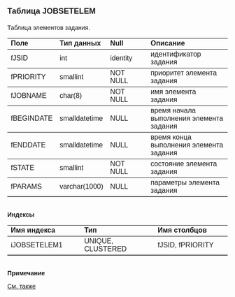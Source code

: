 ﻿<html>
<head>
<title>Таблица JOBSETELEM</title>
</head>

<body>

<h1><font size="4" face="Arial">Таблица JOBSETELEM</font></h1>

<p><font face="Arial">Таблицa элементов задания.<br>
</font></p>

<table border="1" cellPadding="5" cols="2" frame="below" rules="rows">
<TBODY>
  <tr vAlign="top">
    <td class="label" width="20%"><font face="Arial"><b>Поле</b></font></td>
    <td class="label" width="20%"><font face="Arial"><strong>Тип 
	данных</strong></font></td>
    <td class="label" width="20%"><font face="Arial"><strong>Null</strong></font></td>
    <td class="label" width="40%"><font face="Arial"><strong>Описание</strong></font></td>
  </tr>
  <tr>
    <td width="20%"><font face="Arial">fJSID</font></td>
    <td width="20%"><font face="Arial">int</font></td>
    <td width="20%"><font face="Arial">identity</font></td>
    <td width="40%"><font face="Arial">идентификатор задания</font></td>
  </tr>
  <tr>
    <td width="20%"><font face="Arial">fPRIORITY</font></td>
    <td width="20%"><font face="Arial">smallint</font></td>
    <td width="20%"><font face="Arial">NOT NULL</font></td>
    <td width="40%"><font face="Arial">приоритет элемента задания</font></td>
  </tr>
  <tr>
    <td width="20%"><font face="Arial">fJOBNAME</font></td>
    <td width="20%"><font face="Arial">char(8)</font></td>
    <td width="20%"><font face="Arial">NOT NULL</font></td>
    <td width="40%"><font face="Arial">имя элемента задания</font></td>
  </tr>
  <tr>
    <td width="20%"><font face="Arial">fBEGINDATE</font></td>
    <td width="20%"><font face="Arial">smalldatetime</font></td>
    <td width="20%"><font face="Arial">NULL</font></td>
    <td width="40%"><font face="Arial">время начала выполнения 
	элемента задания</font></td>
  </tr>
  <tr>
    <td width="20%"><font face="Arial">fENDDATE</font></td>
    <td width="20%"><font face="Arial">smalldatetime</font></td>
    <td width="20%"><font face="Arial">NULL</font></td>
    <td width="40%"><font face="Arial">время конца выполнения элемента 
	задания</font></td>
  </tr>
  <tr>
    <td width="20%"><font face="Arial">fSTATE</font></td>
    <td width="20%"><font face="Arial">smallint</font></td>
    <td width="20%"><font face="Arial">NOT NULL</font></td>
    <td width="40%"><font face="Arial">состояние элемента задания</font></td>
  </tr>
  <tr>
    <td width="20%"><font face="Arial">fPARAMS</font></td>
    <td width="20%"><font face="Arial">varchar(1000)</font></td>
    <td width="20%"><font face="Arial">NULL</font></td>
    <td width="40%"><font face="Arial">параметры элемента задания</font></td>
  </tr>
</TBODY>
</table>

<p class="label"><font face="Arial"><b><br>
Индексы</b></font></p>

<table border="1" cellPadding="5" cols="2" frame="below" rules="rows">
  <tr vAlign="top">
    <td class="label" width="33%"><font face="Arial"><b>Имя индекса</b></font></td>
    <td class="label" width="33%"><font face="Arial"><strong>Тип </strong></font></td>
    <td class="label" width="33%"><font face="Arial"><strong>Имя 
	столбцов</strong></font></td>
  </tr>
  <tr>
    <td width="33%"><font face="Arial">iJOBSETELEM1</font></td>
    <td width="33%"><font face="Arial">UNIQUE,&nbsp; CLUSTERED</font></td>
    <td width="33%"><font face="Arial">fJSID, fPRIORITY</font></td>
  </tr>
  </table>

<p class="label"><font face="Arial"><b><br>
Примечание</b></font></p>

<p class="label"><a href="database_scheme.html"><font face="Arial">См. 
также</font></a></p>
</body>
</html>
